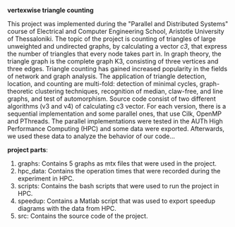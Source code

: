 **vertexwise triangle counting**

This project was implemented during the "Parallel and Distributed Systems" course of Electrical and Computer Engineering School, Aristotle University of Thessaloniki.
The topic of the project is counting of triangles of large unweighted and undirected graphs, by calculating a vector *c3*, that express the number of triangles that every node takes part in. In graph theory, the triangle graph is the complete graph K3, consisting of three vertices and three edges. 
Triangle counting has gained increased popularity in the fields of network and graph analysis. The application of triangle detection, location, and counting are multi-fold: detection of minimal cycles, graph-theoretic clustering techniques, recognition of median, claw-free, and line graphs, and test of automorphism.
Source code consist of two different algorithms (v3 and v4) of calculating c3 vector. For each version, there is a sequential implementation and some parallel ones, that use Cilk, OpenMP and PThreads. 
The parallel implementations were tested in the AUTh High Performance Computing (HPC) and some data were exported. Afterwards, we 
used these data to analyze the behavior of our code...

**project parts**:
1) graphs: Contains 5 graphs as mtx files that were used in the project.
2) hpc_data: Contains the operation times that were recorded during the experiment in HPC.
3) scripts: Contains the bash scripts that were used to run the project in HPC.
4) speedup: Contains a Matlab script that was used to export speedup diagrams with the data from HPC.
5) src: Contains the source code of the project.
